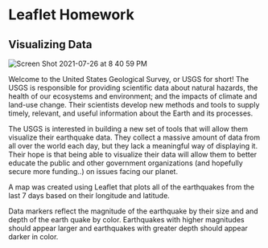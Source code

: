 # Leaflet Homework  
## Visualizing Data 


![Screen Shot 2021-07-26 at 8 40 59 PM](https://user-images.githubusercontent.com/77282780/127077431-53b25942-d8a8-48e1-a920-3854cbd8667a.png)

Welcome to the United States Geological Survey, or USGS for short! The USGS is responsible for providing scientific data about natural hazards, the health of our ecosystems and environment; and the impacts of climate and land-use change. Their scientists develop new methods and tools to supply timely, relevant, and useful information about the Earth and its processes. 

The USGS is interested in building a new set of tools that will allow them visualize their earthquake data. They collect a massive amount of data from all over the world each day, but they lack a meaningful way of displaying it. Their hope is that being able to visualize their data will allow them to better educate the public and other government organizations (and hopefully secure more funding..) on issues facing our planet.


A map was created using Leaflet that plots all of the earthquakes from the last 7 days based on their longitude and latitude.

Data markers reflect the magnitude of the earthquake by their size and and depth of the earth quake by color. Earthquakes with higher magnitudes should appear larger and earthquakes with greater depth should appear darker in color.

